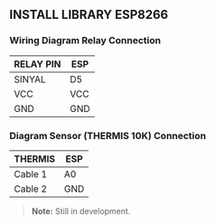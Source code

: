 ## INSTALL LIBRARY ESP8266

### Wiring Diagram Relay Connection
|   RELAY PIN   |   ESP     |   
|---------------|-----------|   
|   SINYAL      |   D5      |   
|   VCC         |   VCC     |   
|   GND         |   GND     |   

### Diagram Sensor (THERMIS 10K) Connection
|     THERMIS     |   ESP     |
|-----------------|-----------|
|     Cable 1     |    A0     |
|     Cable 2     |    GND    |

> **Note:** Still in development.
